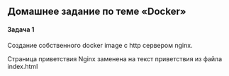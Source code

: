 ## Домашнее задание по теме «Docker»

#### Задача 1

Создание собственного docker image с http сервером nginx.

Страница приветствия Nginx заменена на текст приветствия из файла index.html
